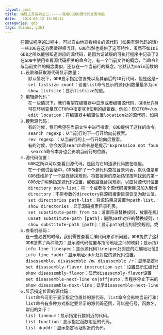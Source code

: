 ```yaml
---
layout: post
title: 编程工具系列之二------使用GDB的源代码查看功能
date:   2014-08-12 15:50:11
categories: gdb
tags: [Linux, gdb]
---
```


<pre>
      在调试程序的过程中，可以自由地查看相关的源代码（如果有源代码的话）是一项最基本的特性。
      一些IDE在这方面做得相当好，GDB当然也提供了这项特性，虽然不如IDE直观，但在一定程度上要比IDE更加灵活和快捷。
      GDB之所以能够知道对应的源代码，是因为调试版的可执行程序中记录了源代码的位置；因为源代码的位置在编译之后可能会移动到其它地方，所以GDB还会在当前目录中查找源代码，另外GDB也允许明确指定源代码的搜索位置。默认情况下，GDB在编译时目录中搜索，如果失败则在当前目录中搜索，即$cdir:$cwd，其中$cdir指的是编译时目录（compilation directory），$cwd指的是当前工作目录（current working directory）。
      在GDB中使用查看源代码相关的命令时，有一个当前文件的概念，当命令的位置参数没有限定一个文件的时候（不论是明确限定还是隐含限定），将使用当前文件。当前文件默认是main函数所在文件，如果程序当前正处于断点位置，则断点所在文件即为当前文件。
      与当前文件的概念类似，还存在一个当前行的概念，它默认为main函数的开始处。如果使用gdb载入一个可执行文件，然后单单执行一条简单的list命令，你会发现输出的源代码并非是从第一行开始的，这是因为当前行默认在main函数附近处的缘故。
      1.设置和获取源代码显示数量：
         默认情况下，GDB显示指定位置处以及其前后的10行代码，但是这是一个可设置的值。
         set listsize count：设置list命令显示的源代码数量最多为count行，0表示不限制行数。
         show listsize：显示listsize的值。
      2.编辑源代码：
         在一些情况下，我们希望在编辑器中显示或者编辑源代码，GDB允许我们使用自己喜欢的编辑器。
         可在环境变量EDITOR中指定GDB使用的编辑器，例如：EDITOR=/usr/bin/gedit;export EDITOR;gdb
         edit location：在编辑器中编辑位置location处的源代码，如果省略location，则编辑当前位置。
      3.搜索源代码：
         有的时候，我们希望在当前文件中进行搜索，GDB提供了这样的命令。
         search regexp：从当前行的下一行开始向前搜索。
         rev regexp ：从当前行的上一行开始向后搜索。
         有的时候，你会发现search命令总是提示“Expression not found”，这是因为当前行可能已经是最后一行了，特别是文件很短的时候。这里需要注意的是，任何list命令都会影响当前行的位置，并且由于每次都是多行输出，所以对当前行的影响并非简单地向前一行或者向后一行。
          search命令本身也会影响当前行的位置。
      4.源代码位置：
         GDB之所以可以查看到源代码，是因为它知道源代码放在哪里。
         在一个调试会话中，GDB维护了一个源代码查找目录列表，默认值是编译目录和当前工作目录。当GDB需要一个源文件的时候，它依次在这些目录中查找，直到找到一个或者抛出错误。
         GDB还维护了一个路径替换规则，将要搜索的原始路径按照找到的第一个规则做前缀替换，然后再在源码搜索目录中查找文件。
         GDB允许明确指定源代码位置，或者路径替换规则，以应付源代码位置迁移的情况。
         directory path-list：将一个或者多个源代码搜索目录加入到当前源码搜索目录列表的前面，目录之间使用空格间隔。
         directory：不带参数的directory将源码搜索目录恢复为默认值。
         set directories path-list：将源码目录设置为path-list，但是会补上默认目录。
         show directories：显示源码搜索目录列表。
         set substitute-path from to：设置目录替换规则，放置在规则列表的末端。
         unset substitute-path [path]：删除path对应的替换规则，或者删除所有的替换规则。
         show substitute-path [path]：显示path对应的替换规则，或者显示所有的替换规则。
      5.查看机器码：
        在一些必要的时候，我们需要查看汇编代码来诊断问题。GDB提供了这种可能。
        GDB提供了两种能力：显示源代码位置与指令地址之间的映射；显示指定位置的汇编代码。
        info line linespec：显示源代码linespec处对应的汇编地址范围。
        info line *addr：显示地址addr处对应的源代码位置。
        disassemble，disassemble /m，disassemble /r：显示指定地址范围内的汇编代码，有4种使用形式，第一种不带参数，显示当前正在执行的函数的汇编代码；第二           种是一个参数，显示该地址所在函数的汇编代码；第三种是两个参数的disassemble start,end，显示地址［start，end）内的汇编代码；第四种是两个参数的                       disassemble start,+length，显示地址［start，start+length）内的汇编代码。参数可以是16进制的地址，也可以是函数名。/m表示混合输出源代码和汇编代码，/r表           示混合输出二进制和汇编代码。
        set disassembly-flavor instruction-set：设置显示汇编代码时使用的风格，目前只针对intel x86系列，可取的值为att和intel，默认是att。
        show disassembly-flavor：显示disassembly-flavor设置
        set disassemble-next-line on|off|auto：当程序停止下来的时候，是否显示下一行源代码的汇编代码，默认为off。
        show disassemble-next-line：显示disassemble-next-line设置。
      6.显示指定位置的源代码：
        list命令可用于显示指定位置处的源代码。list命令会影响当前行和当前文件。
        list命令有多种方式指定要显示的源代码范围，可以是行号，函数名，甚至是指令地址。
        常用的如下：
        list linenum：显示指定行数附近的代码。
        list function：显示指定函数附近的代码。
        list ＊addr：显示指定地址附近的代码。
</pre>

